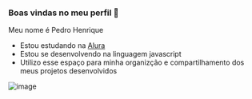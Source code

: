 ### Boas vindas no meu perfil 💙

Meu nome é Pedro Henrique

  - Estou estudando na [Alura](https://www.alura.com.br)
- Estou se desenvolvendo na linguagem javascript
- Utilizo esse espaço para minha organizção e compartilhamento dos meus projetos desenvolvidos



![image](https://github.com/spedrohenrique23/spedrohenrique23/assets/171153644/f755d8d7-4062-4cde-aa98-eae6d92a2752)
